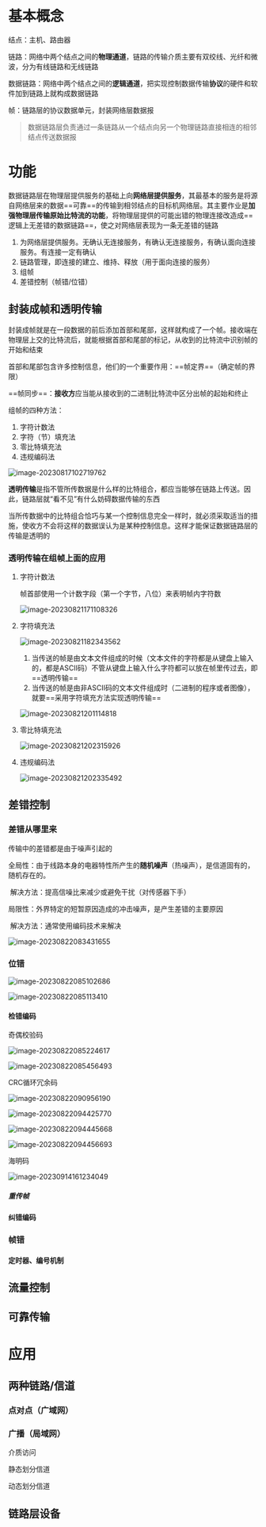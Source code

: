 # 基本概念

结点：主机、路由器

链路：网络中两个结点之间的**物理通道**，链路的传输介质主要有双绞线、光纤和微波，分为有线链路和无线链路

数据链路：网络中两个结点之间的**逻辑通道**，把实现控制数据传输**协议**的硬件和软件加到链路上就构成数据链路

帧：链路层的协议数据单元，封装网络层数据报

> 数据链路层负责通过一条链路从一个结点向另一个物理链路直接相连的相邻结点传送数据报



# 功能

数据链路层在物理层提供服务的基础上向**网络层提供服务**，其最基本的服务是将源自网络层来的数据==可靠==的传输到相邻结点的目标机网络层。其主要作业是**加强物理层传输原始比特流的功能**，将物理层提供的可能出错的物理连接改造成==逻辑上无差错的数据链路==，使之对网络层表现为一条无差错的链路

1. 为网络层提供服务。无确认无连接服务，有确认无连接服务，有确认面向连接服务。有连接一定有确认
2. 链路管理，即连接的建立、维持、释放（用于面向连接的服务）
3. 组帧
4. 差错控制（帧错/位错）

## 封装成帧和透明传输

封装成帧就是在一段数据的前后添加首部和尾部，这样就构成了一个帧。接收端在物理层上交的比特流后，就能根据首部和尾部的标记，从收到的比特流中识别帧的开始和结束

首部和尾部包含许多控制信息，他们的一个重要作用：==帧定界==（确定帧的界限）

==帧同步==：**接收方**应当能从接收到的二进制比特流中区分出帧的起始和终止

组帧的四种方法：

1. 字符计数法
2. 字符（节）填充法
3. 零比特填充法
4. 违规编码法

![image-20230817102719762](3-%E6%95%B0%E6%8D%AE%E9%93%BE%E8%B7%AF%E5%B1%82.assets/image-20230817102719762.png)



**透明传输**是指不管所传数据是什么样的比特组合，都应当能够在链路上传送。因此，链路层就“看不见”有什么妨碍数据传输的东西

当所传数据中的比特组合恰巧与某一个控制信息完全一样时，就必须采取适当的措施，使收方不会将这样的数据误认为是某种控制信息。这样才能保证数据链路层的传输是透明的



### 透明传输在组帧上面的应用

1. 字符计数法

   帧首部使用一个计数字段（第一个字节，八位）来表明帧内字符数

   ![image-20230821171108326](3-%E6%95%B0%E6%8D%AE%E9%93%BE%E8%B7%AF%E5%B1%82.assets/image-20230821171108326.png)

2. 字符填充法

   ![image-20230821182343562](3-%E6%95%B0%E6%8D%AE%E9%93%BE%E8%B7%AF%E5%B1%82.assets/image-20230821182343562.png)

   1. 当传送的帧是由文本文件组成的时候（文本文件的字符都是从键盘上输入的，都是ASCII码）不管从键盘上输入什么字符都可以放在帧里传过去，即==透明传输==
   2. 当传送的帧是由非ASCII码的文本文件组成时（二进制的程序或者图像），就要==采用字符填充方法实现透明传输==

   ![image-20230821201114818](3-%E6%95%B0%E6%8D%AE%E9%93%BE%E8%B7%AF%E5%B1%82.assets/image-20230821201114818.png)

3. 零比特填充法

   ![image-20230821202315926](3-%E6%95%B0%E6%8D%AE%E9%93%BE%E8%B7%AF%E5%B1%82.assets/image-20230821202315926.png)

4. 违规编码法

   ![image-20230821202335492](3-%E6%95%B0%E6%8D%AE%E9%93%BE%E8%B7%AF%E5%B1%82.assets/image-20230821202335492.png)

   

## 差错控制

### 差错从哪里来

传输中的差错都是由于噪声引起的

全局性：由于线路本身的电器特性所产生的**随机噪声**（热噪声），是信道固有的，随机存在的。

​					解决方法：提高信噪比来减少或避免干扰（对传感器下手）

局限性：外界特定的短暂原因造成的冲击噪声，是产生差错的主要原因

​					解决方法：通常使用编码技术来解决

![image-20230822083431655](3-%E6%95%B0%E6%8D%AE%E9%93%BE%E8%B7%AF%E5%B1%82.assets/image-20230822083431655.png)



### 位错

![image-20230822085102686](3-%E6%95%B0%E6%8D%AE%E9%93%BE%E8%B7%AF%E5%B1%82.assets/image-20230822085102686.png)

![image-20230822085113410](3-%E6%95%B0%E6%8D%AE%E9%93%BE%E8%B7%AF%E5%B1%82.assets/image-20230822085113410.png)



#### 检错编码

奇偶校验码

![image-20230822085224617](3-%E6%95%B0%E6%8D%AE%E9%93%BE%E8%B7%AF%E5%B1%82.assets/image-20230822085224617.png)

![image-20230822085456493](3-%E6%95%B0%E6%8D%AE%E9%93%BE%E8%B7%AF%E5%B1%82.assets/image-20230822085456493.png)



CRC循环冗余码

![image-20230822090956190](3-%E6%95%B0%E6%8D%AE%E9%93%BE%E8%B7%AF%E5%B1%82.assets/image-20230822090956190.png)

![image-20230822094425770](3-%E6%95%B0%E6%8D%AE%E9%93%BE%E8%B7%AF%E5%B1%82.assets/image-20230822094425770.png)

![image-20230822094445668](3-%E6%95%B0%E6%8D%AE%E9%93%BE%E8%B7%AF%E5%B1%82.assets/image-20230822094445668.png)

![image-20230822094456693](3-%E6%95%B0%E6%8D%AE%E9%93%BE%E8%B7%AF%E5%B1%82.assets/image-20230822094456693.png)

海明码

![image-20230914161234049](3-%E6%95%B0%E6%8D%AE%E9%93%BE%E8%B7%AF%E5%B1%82.assets/image-20230914161234049.png)







##### 重传帧





#### 纠错编码





### 帧错



#### 定时器、编号机制





## 流量控制







## 可靠传输







# 应用



## 两种链路/信道





### 点对点（广域网）





### 广播（局域网）





介质访问



静态划分信道





动态划分信道







## 链路层设备
